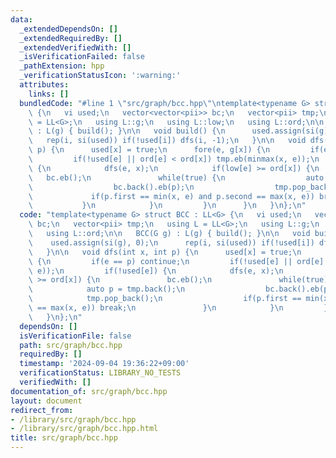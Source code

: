 ```yaml
---
data:
  _extendedDependsOn: []
  _extendedRequiredBy: []
  _extendedVerifiedWith: []
  _isVerificationFailed: false
  _pathExtension: hpp
  _verificationStatusIcon: ':warning:'
  attributes:
    links: []
  bundledCode: "#line 1 \"src/graph/bcc.hpp\"\ntemplate<typename G> struct BCC : LL<G>\
    \ {\n   vi used;\n   vector<vector<pii>> bc;\n   vector<pii> tmp;\n   using L\
    \ = LL<G>;\n   using L::g;\n   using L::low;\n   using L::ord;\n\n   BCC(G g)\
    \ : L(g) { build(); }\n\n   void build() {\n      used.assign(si(g), 0);\n   \
    \   rep(i, si(used)) if(!used[i]) dfs(i, -1);\n   }\n\n   void dfs(int x, int\
    \ p) {\n      used[x] = true;\n      fore(e, g[x]) {\n         if(e == p) continue;\n\
    \         if(!used[e] || ord[e] < ord[x]) tmp.eb(minmax(x, e));\n         if(!used[e])\
    \ {\n            dfs(e, x);\n            if(low[e] >= ord[x]) {\n            \
    \   bc.eb();\n               while(true) {\n                  auto p = tmp.back();\n\
    \                  bc.back().eb(p);\n                  tmp.pop_back();\n     \
    \             if(p.first == min(x, e) and p.second == max(x, e)) break;\n    \
    \           }\n            }\n         }\n      }\n   }\n};\n"
  code: "template<typename G> struct BCC : LL<G> {\n   vi used;\n   vector<vector<pii>>\
    \ bc;\n   vector<pii> tmp;\n   using L = LL<G>;\n   using L::g;\n   using L::low;\n\
    \   using L::ord;\n\n   BCC(G g) : L(g) { build(); }\n\n   void build() {\n  \
    \    used.assign(si(g), 0);\n      rep(i, si(used)) if(!used[i]) dfs(i, -1);\n\
    \   }\n\n   void dfs(int x, int p) {\n      used[x] = true;\n      fore(e, g[x])\
    \ {\n         if(e == p) continue;\n         if(!used[e] || ord[e] < ord[x]) tmp.eb(minmax(x,\
    \ e));\n         if(!used[e]) {\n            dfs(e, x);\n            if(low[e]\
    \ >= ord[x]) {\n               bc.eb();\n               while(true) {\n      \
    \            auto p = tmp.back();\n                  bc.back().eb(p);\n      \
    \            tmp.pop_back();\n                  if(p.first == min(x, e) and p.second\
    \ == max(x, e)) break;\n               }\n            }\n         }\n      }\n\
    \   }\n};\n"
  dependsOn: []
  isVerificationFile: false
  path: src/graph/bcc.hpp
  requiredBy: []
  timestamp: '2024-09-04 19:36:22+09:00'
  verificationStatus: LIBRARY_NO_TESTS
  verifiedWith: []
documentation_of: src/graph/bcc.hpp
layout: document
redirect_from:
- /library/src/graph/bcc.hpp
- /library/src/graph/bcc.hpp.html
title: src/graph/bcc.hpp
---
```

